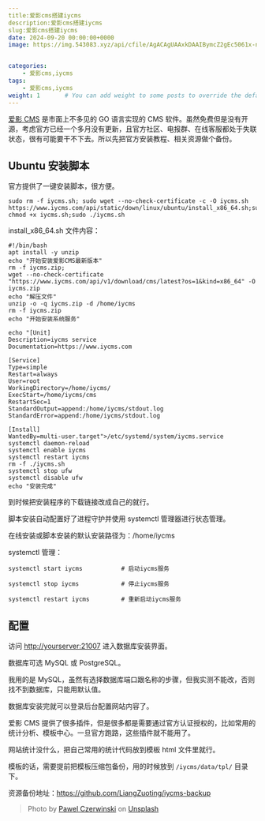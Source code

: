 ```yaml
---
title:爱影cms搭建iycms
description:爱影cms搭建iycms
slug:爱影cms搭建iycms
date: 2024-09-20 00:00:00+0000
image: https://img.543083.xyz/api/cfile/AgACAgUAAxkDAAIBymcZ2gEc5061x-nlL9wtL0TbaIsaAAIlwDEbXNPRVIvESQrMDUDZAQADAgADeAADNgQ


categories:
    - 爱影cms,iycms
tags:
    - 爱影cms,iycms
weight: 1       # You can add weight to some posts to override the default sorting (date descending)
---
```


[爱影 CMS](https://iycms.com/index.html) 是市面上不多见的 GO 语言实现的 CMS 软件。虽然免费但是没有开源，考虑官方已经一个多月没有更新，且官方社区、电报群、在线客服都处于失联状态，很有可能要干不下去。所以先把官方安装教程、相关资源做个备份。

## [](#Ubuntu-安装脚本 "Ubuntu 安装脚本")Ubuntu 安装脚本

官方提供了一键安装脚本，很方便。
```
sudo rm -f iycms.sh; sudo wget --no-check-certificate -c -O iycms.sh https://www.iycms.com/api/static/down/linux/ubuntu/install_x86_64.sh;sudo chmod +x iycms.sh;sudo ./iycms.sh
```
install_x86_64.sh 文件内容：
```
#!/bin/bash
apt install -y unzip
echo "开始安装爱影CMS最新版本"
rm -f iycms.zip;
wget --no-check-certificate "https://www.iycms.com/api/v1/download/cms/latest?os=1&kind=x86_64" -O iycms.zip
echo "解压文件"
unzip -o -q iycms.zip -d /home/iycms
rm -f iycms.zip
echo "开始安装系统服务"

echo "[Unit]
Description=iycms service
Documentation=https://www.iycms.com

[Service]
Type=simple
Restart=always
User=root
WorkingDirectory=/home/iycms/
ExecStart=/home/iycms/cms
RestartSec=1
StandardOutput=append:/home/iycms/stdout.log
StandardError=append:/home/iycms/stdout.log

[Install]
WantedBy=multi-user.target">/etc/systemd/system/iycms.service
systemctl daemon-reload
systemctl enable iycms
systemctl restart iycms
rm -f ./iycms.sh
systemctl stop ufw
systemctl disable ufw
echo "安装完成"
```

到时候把安装程序的下载链接改成自己的就行。

脚本安装自动配置好了进程守护并使用 systemctl 管理器进行状态管理。

在线安装或脚本安装的默认安装路径为：/home/iycms

systemctl 管理：
```
systemctl start iycms			# 启动iycms服务

systemctl stop iycms         	# 停止iycms服务

systemctl restart iycms     	# 重新启动iycms服务
```
## [](#配置 "配置")配置

访问 [http://yourserver:21007](http://yourserver:21007/) 进入数据库安装界面。

数据库可选 MySQL 或 PostgreSQL。

我用的是 MySQL，虽然有选择数据库端口跟名称的步骤，但我实测不能改，否则找不到数据库，只能用默认值。

数据库安装完就可以登录后台配置网站内容了。

爱影 CMS 提供了很多插件，但是很多都是需要通过官方认证授权的，比如常用的统计分析、模板中心。一旦官方跑路，这些插件就不能用了。

网站统计没什么，把自己常用的统计代码放到模板 html 文件里就行。

模板的话，需要提前把模板压缩包备份，用的时候放到 `/iycms/data/tpl/` 目录下。

资源备份地址：https://github.com/LiangZuoting/iycms-backup

> Photo by [Pawel Czerwinski](https://unsplash.com/@pawel_czerwinski) on [Unsplash](https://unsplash.com/)
